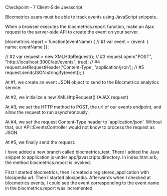 
Checkpoint - 7 Client-Side Javascript

Blocmetrics users must be able to track events using JavaScript snippets.

When a browser executes the blocmetrics.report function, make an Ajax request to the server-side API 
to create the event on your server.

blocmetrics.report = function(eventName) {
   // #1
   var event = {event: { name: eventName }};
 
   // #2
   var request = new XMLHttpRequest();
   // #3
   request.open("POST", "http://localhost:3000/api/events", true);
   // #4
   request.setRequestHeader('Content-Type', 'application/json');
   // #5
   request.send(JSON.stringify(event));
}

At #1, we create an event JSON object to send to the Blocmetrics analytics service.

At #2, we initialize a new XMLHttpRequest() (AJAX request)

At #3, we set the HTTP method to POST, the url of our events endpoint, and allow the request to run asynchronously.

At #4, we set the request Content-Type header to 'application/json'. Without that, our API::EventsController would not know to process the request as JSON.

At #5, we finally send the request.



I have added a new branch called blocmetrics_test. There I added the Java snippet to application.js 
under app/javascripts directory. In index.html.erb, the method blocmetrics.report is invoked.

First I started blocmetrics, then I created a registered_application with blocipedia url. Then I started
blocipedia. Afterwards when I checked at blocmetrics events, I could see the event corresponding to
the event name in the blocmetrics.report was incremented.
